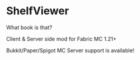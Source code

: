 # ShelfViewer

What book is that?

Client & Server side mod for Fabric MC 1.21+

Bukkit/Paper/Spigot MC Server support is available!
